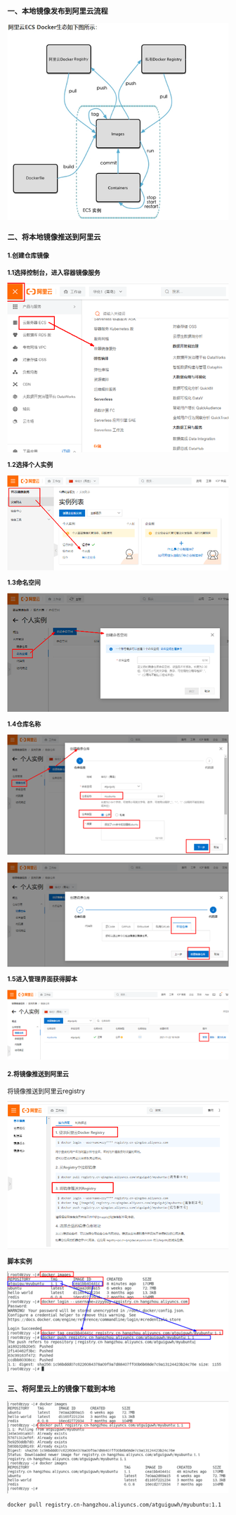 ### 一、本地镜像发布到阿里云流程

![image-20220819165248020](assets/image-20220819165248020.png)

### 二、将本地镜像推送到阿里云

#### 1.创建仓库镜像

**1.1选择控制台，进入容器镜像服务**

![image-20220819165608465](assets/image-20220819165608465.png)

**1.2选择个人实例**

![image-20220819165627895](assets/image-20220819165627895.png)

**1.3命名空间**

![image-20220819165657638](assets/image-20220819165657638.png)

**1.4仓库名称**

![image-20220819165728957](assets/image-20220819165728957.png)

![image-20220819165755620](assets/image-20220819165755620.png)

**1.5进入管理界面获得脚本**

![image-20220819165814373](assets/image-20220819165814373.png)

#### 2.将镜像推送到阿里云

将镜像推送到阿里云registry

![image-20220819165944834](assets/image-20220819165944834.png)

**脚本实例**

![image-20220819170103155](assets/image-20220819170103155.png)

### 三、将阿里云上的镜像下载到本地

![image-20220819170144240](assets/image-20220819170144240.png)

```sh
docker pull registry.cn-hangzhou.aliyuncs.com/atguiguwh/myubuntu:1.1
```

